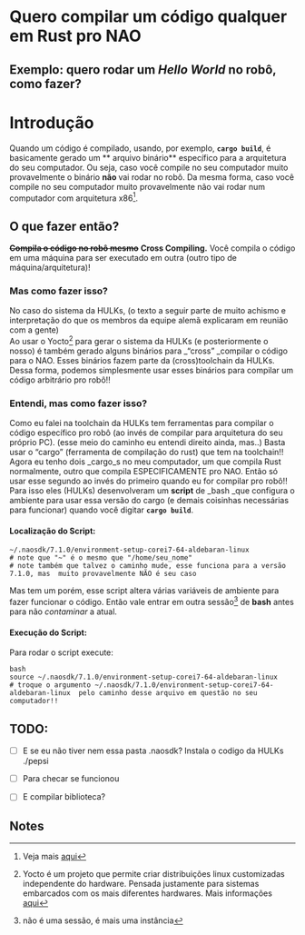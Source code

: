 
# Quero compilar um código qualquer em Rust pro NAO</p>
## Exemplo: quero rodar um _Hello World_ no robô, como fazer? 

# Introdução
Quando um código é compilado, usando, por exemplo, <strong><code>cargo build</code></strong>, é basicamente gerado um **  arquivo binário** específico para a arquitetura do seu computador. Ou seja, caso você compile no seu computador muito provavelmente o binário <strong>não </strong>vai rodar no robô. Da mesma forma, caso você compile no seu computador muito provavelmente não vai rodar num computador com arquitetura x86[^1].

## O que fazer então?
**~~Compila o código no robô mesmo~~**
**Cross Compiling.** Você compila o código em uma máquina para ser executado em outra (outro tipo de máquina/arquitetura)!  

### Mas como fazer isso?
No caso do sistema da HULKs, (o texto a seguir parte de muito achismo e interpretação do que os membros da equipe alemã explicaram em reunião com a gente)  
Ao usar o Yocto[^2] para gerar o sistema da HULKs (e posteriormente o nosso) é também gerado alguns binários para _“cross” _compilar o código para o NAO. Esses binários fazem parte da (cross)toolchain da HULKs.
Dessa forma, podemos simplesmente usar esses binários para compilar um código arbitrário pro robô!!
### Entendi, mas como fazer isso?
Como eu falei na toolchain da HULKs tem ferramentas para compilar o código específico pro robô (ao invés de compilar para arquitetura do seu próprio PC). 
(esse meio do caminho eu entendi direito ainda, mas..)
Basta usar o “cargo” (ferramenta de compilação do rust) que tem na toolchain!! 
Agora eu tenho dois _cargo_s no meu computador, um que compila Rust normalmente, outro que compila ESPECIFICAMENTE pro NAO. Então só usar esse segundo ao invés do primeiro quando eu for compilar pro robô!!
Para isso eles (HULKs) desenvolveram um **script** de _bash _que configura o ambiente para usar essa versão do cargo (e demais coisinhas necessárias para funcionar) quando você digitar **<code>cargo build</code>**.
#### Localização do Script:

    ~/.naosdk/7.1.0/environment-setup-corei7-64-aldebaran-linux
    # note que "~" é o mesmo que "/home/seu_nome"
    # note também que talvez o caminho mude, esse funciona para a versão 7.1.0, mas  muito provavelmente NÃO é seu caso 
    
Mas tem um porém, esse script altera várias variáveis de ambiente para fazer funcionar o código. Então vale entrar em outra sessão[^3] de **bash** antes para não _contaminar_ a atual.
#### Execução do Script:
Para rodar o script execute:

    bash
    source ~/.naosdk/7.1.0/environment-setup-corei7-64-aldebaran-linux 
    # troque o argumento ~/.naosdk/7.1.0/environment-setup-corei7-64-aldebaran-linux  pelo caminho desse arquivo em questão no seu computador!!

## TODO:
- [ ] E se eu não tiver nem essa pasta .naosdk? Instala o codigo da HULKs ./pepsi
- [ ] Para checar se funcionou 
- [ ] E compilar biblioteca?


<!-- Footnotes themselves at the bottom. -->
## Notes
[^1]:
     Veja mais [aqui](https://pt.wikipedia.org/wiki/X86)
[^2]:
     Yocto é um projeto que permite criar distribuições linux customizadas independente do hardware. Pensada justamente para sistemas embarcados com os mais diferentes hardwares. Mais informações [aqui](https://www.yoctoproject.org/)
[^3]:
      não é uma sessão, é mais uma instância
